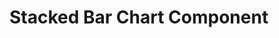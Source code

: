 # Stacked Bar Chart Component

<!--
(() => {
  const width = 500;
  const height = 350;
  const margin = {
    top: 30,
    bottom: 25,
    left: 35,
    right: 10,
  };

  const valueFormat = (d) => `${d3.format(".2")(d)}h`;
  const timeParse = d3.timeParse("%Y-%m-%d");
  const timeFormat = d3.timeFormat("%b %-d");

  const keys = Object.keys(data[0]).filter((d) => d !== "date");

  const stack = d3.stack().keys(keys);

  const series = stack(data);

  const scaleX = d3
    .scaleBand()
    .domain(data.map((d) => timeParse(d.date)))
    .range([0, width])
    .padding(0.4);

  const scaleY = d3
    .scaleLinear()
    .domain([0, d3.max(series[series.length - 1], (d) => d[1])])
    .range([height, 0]);

  const scaleColor = d3.scaleOrdinal(d3.schemeTableau10).domain(keys);

  const axisX = d3
    .axisBottom(scaleX)
    .tickFormat((d) => timeFormat(d))
    .tickSize(0)
    .tickPadding(10);

  const axisY = d3
    .axisLeft(scaleY)
    .ticks(4)
    .tickFormat((d) => (d ? `${d} h` : ""))
    .tickSize(0)
    .tickPadding(6);

  const article = d3.select("body").append("article");
  article.append("h2").text("Stacked bar chart — Highlight");
  const legendKeys = article.append("div").attr("class", "legend");

  const legendsKeys = legendKeys
    .selectAll("span")
    .data(keys)
    .enter()
    .append("span")
    .text((d) => d);

  legendsKeys
    .append("svg")
    .attr("viewBox", "0 0 1 1")
    .style("height", "1em")
    .attr("fill", (d) => scaleColor(d))
    .append("rect")
    .attr("width", "1")
    .attr("height", "1");

  const svg = article
    .append("svg")
    .attr(
      "viewBox",
      `0 0 ${width + margin.left + margin.right} ${
        height + margin.top + margin.bottom
      }`
    );

  const group = svg
    .append("g")
    .attr("transform", `translate(${margin.left} ${margin.top})`);

  const groupData = group.append("g");
  const groupAxis = group.append("g");
  const groupDetails = group.append("g").style("pointer-events", "none");

  const groupAxisX = groupAxis
    .append("g")
    .attr("transform", `translate(0 ${height})`)
    .call(axisX);
  const groupAxisY = groupAxis.append("g").call(axisY);

  groupAxisY.select("path").remove();

  groupAxisX.selectAll("text").attr("font-size", "8");
  groupAxisY.selectAll("text").attr("font-size", "10");

  const groupsData = groupData
    .selectAll("g")
    .data(series)
    .enter()
    .append("g")
    .attr("fill", (d) => scaleColor(d.key));

  groupsData
    .selectAll("rect")
    .data((d) => d)
    .enter()
    .append("rect")
    .attr("x", (d) => scaleX(timeParse(d.data.date)))
    .attr("width", scaleX.bandwidth())
    .attr("y", (d) => scaleY(d[1]))
    .attr("height", (d) => scaleY(d[0]) - scaleY(d[1]));

  legendsKeys.style("cursor", "pointer").on("click", function (e, d) {
    e.stopPropagation();

    legendsKeys
      .filter((key) => key !== d)
      .transition()
      .style("opacity", "0.25")
      .style("filter", "grayscale(1)");

    groupsData
      .filter(({ key }) => key !== d)
      .transition()
      .attr("opacity", "0.25")
      .style("filter", "grayscale(1)");

    d3.select(this).style("opacity", "1").style("filter", "grayscale(0)");

    groupsData
      .filter(({ key }) => key === d)
      .attr("opacity", "1")
      .style("filter", "grayscale(0)");

    const dataDetails = series.find(({ key }) => key === d);
    groupDetails
      .selectAll("text")
      .data(dataDetails)
      .join(
        (enter) => {
          enter
            .append("text")
            .attr("font-size", "10")
            .attr("font-weight", "700")
            .attr("text-anchor", "middle")
            .attr("x", scaleX.bandwidth() / 2)
            .attr("y", -5)
            .attr(
              "transform",
              (d) => `translate(${scaleX(timeParse(d.data.date))} 0)`
            )
            .text((d) => valueFormat(d[1] - d[0]));
        },
        (update) => {
          update
            .attr(
              "transform",
              (d) => `translate(${scaleX(timeParse(d.data.date))} 0)`
            )
            .text((d) => valueFormat(d[1] - d[0]));
        },
        (exit) => {
          exit.remove();
        }
      );
  });

  article.on("click", () => {
    legendsKeys
      .transition()
      .style("opacity", "1")
      .style("filter", "grayscale(0)");

    groupsData
      .transition()
      .attr("opacity", "1")
      .style("filter", "grayscale(0)");

    groupDetails.selectAll("*").remove();
  });
})();


-->
